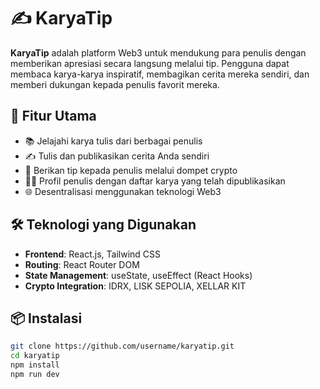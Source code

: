 # ✍️ KaryaTip

**KaryaTip** adalah platform Web3 untuk mendukung para penulis dengan memberikan apresiasi secara langsung melalui tip. Pengguna dapat membaca karya-karya inspiratif, membagikan cerita mereka sendiri, dan memberi dukungan kepada penulis favorit mereka.

## 🚀 Fitur Utama

- 📚 Jelajahi karya tulis dari berbagai penulis
- ✍️ Tulis dan publikasikan cerita Anda sendiri
- 💸 Berikan tip kepada penulis melalui dompet crypto
- 🧑‍💼 Profil penulis dengan daftar karya yang telah dipublikasikan
- 🌐 Desentralisasi menggunakan teknologi Web3

## 🛠️ Teknologi yang Digunakan

- **Frontend**: React.js, Tailwind CSS
- **Routing**: React Router DOM
- **State Management**: useState, useEffect (React Hooks)
- **Crypto Integration**: IDRX, LISK SEPOLIA, XELLAR KIT


## 📦 Instalasi

```bash
git clone https://github.com/username/karyatip.git
cd karyatip
npm install
npm run dev
